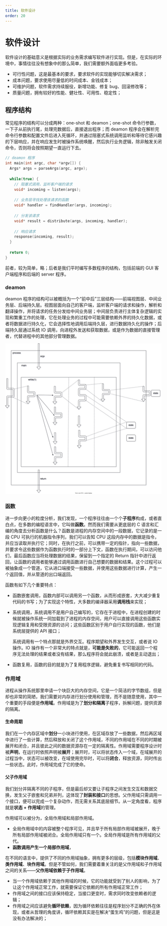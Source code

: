 ```yaml
---
title: 软件设计
order: 20
---
```


# 软件设计
软件设计的基础意义是根据实际的业务需求编写软件进行实现。但是，在实际的环境中，事情往往没有想象中的那么简单，我们需要额外面临更多考验。

+ 可行性问题，这是最基本的要求，要求软件的实现能够切实解决需求；
+ 成本问题，要求使用尽量低的时间成本、金钱成本；
+ 可维护问题，软件需求持续服役，新增功能、修复 bug、回滚修改等；
+ 质量问题，拥有较好的性能、健壮性、可用性、稳定性；

## 程序结构
常见程序的结构可以分成两种：one-shot 和 deamon；one-shot 命令行参数，一下子从前执行尾，处理完数据后，直接退出程序；而 deamon 程序会在解析完命令行参数和配置文件后进入死循环，并通过阻塞式系统调用监听和等待它感兴趣的下层响应，并在响应发生时被操作系统唤醒，然后执行业务逻辑，除非触发关闭命令，否则将会按照期望一直运行下去。

```c
// deamon 程序
int main(int argc, char *argv[]) {
  Args* args = parseArgs(argc, argv);

  while(true) {
    // 阻塞式调用，监听客户端的请求
    void* incoming = listen(args);

    // 业务层寻找处理该请求的函数
    void* handler = findHandler(args, incoming);

    // 分发该请求
    void* result = distribute(args, incoming, handler);

    // 响应请求
    response(incoming, result);
  }

  return 0;
}
```

前者，较为简单，略；后者是我们平时编写多数程序的结构，包括前端的 GUI 客户端程序和后端的 server 程序。

### deamon
deamon 程序的结构可以被概括为一个“前中后”三层结构——前端视图层、中间业务层、后端持久层。视图层面向自己的客户端，监听客户端的请求和操作，解析和翻译操作，并将请求的任务分发给中间业务层；中间层负责进行主体复杂逻辑的实现和繁重工作的处理，它在处理业务的过程中可能需要依赖外界的持久化数据，或者将数据进行持久化，它会选择性地调用后端持久层，进行数据持久化的操作；后端持久层通过系统 IO 调用，向进程外发送和获取数据，或是作为数据的直接管理者，代替进程中的其他部分管理数据。

![](./structure.dio.svg)

### 函数
进一步向更小的粒度分析，我们发现，一个程序往往由一个个**子程序**构成，或者直白点，在多数的编程语言中，它叫做**函数**。然而我们需要从更底层的 C 语言和汇编的角度去分析函数是什么？函数是进程的内存空间中的一段数据，它记录的是一段 CPU 可执行的机器指令序列，我们可以告知 CPU 这段内存中的数据是指令，并应当读取并执行它；同时，在执行之前，可以携带一定的指针，指向一些数据，并要求令这些数据作为函数执行时的一部分上下文，函数在执行期间，可以访问他们，最后函数应当将处理数据的结果，保留到一个指定的 Return 指针中进行返回，让函数的调用者能够通过调用函数进行自己想要的数据和结果。这个过程可以被抽象成一个管道，它从进口端接受一些数据，并使用这些数据进行计算，产生一个返回值，并从管道的出口端返回。

函数有如下几个重要特点：
+ 函数嵌套调用，函数内部可以调用另一个函数，从而形成嵌套，大大减少重复代码的书写；为了实现这个特性，大多数的编译器采用**调用栈**来实现；
+ 系统调用，系统调用不是用户自己编写的，它存在于进程中，在进程创建的时候就被操作系统一同加载到了进程的内存空间，用户可以直接调用这些函数实现逻辑复用和受限资源的访问；这些函数区别于用户自行实现的函数，他们是系统层提供的 API 接口；

  系统调用有一个特点那就是外界交互。程序期望和外界发生交互，或者说 IO 操作。IO 操作有一个非常大的特点就是，**可能是失败的**，它可能返回一个程序无法处理的结果或者没有结果，那么程序将会就此崩溃，或者是主动退出；
+ 函数复用，函数的目的就是为了复用程序逻辑，避免重复书写相同的代码。

### 作用域
进程从操作系统那里申请一个块巨大的内存空间，它是一个简洁的字节数组，但是却也非常的简陋，我们需要对内存进行划分使用和管理，而不是随意使用，其中一个重要的手段便是**作用域**。作用域是为了**划分和隔离**子程序，拆解问题，提供资源的隔离。

#### 生命周期
我们在一个内存区域中**划分**一小块进行使用，在区域存放了一些数据，然后再区域中进行了一些计算，然后释放和关闭了这个作用域，不同的作用域在不同的时期被展开和闭合，并且彼此之间的数据资源存在一定的隔离性。作用域需要程序设计时被**声明**，在运行时依照声明被**展开**；展开时，可以将状态传入一个域，在域展开的过程当中，状态可以被改变，在域使用完毕时，可以将**闭合**，释放资源，同时传出一些状态。此时，作用域完成了它的使命。

#### 父子作用域
我们划分并隔离不同的子程序，但是最后却又要让子程序之间发生交互和数据交换，发生父子嵌套和兄弟并列，这体现了**封装和接口**的思想。父作用域只需调用一个接口，便可以完成一个复杂动作，而无需关系其底层细节。从一定角度看，程序就是**状态 + 作用域**的管理。

作用域可以被分为，全局作用域和局部作用域。
+ 全局作用域中的内容被整个程序可见，并且早于所有局部作用域被展开，晚于所有局部作用域被闭合。全局作用域只有一个。全局作用域是所有作用域的父代。
+ **函数调用产生一个局部作用域**，

在不同的语言中，提供了不同的作用域抽象，拥有更多的层级，包括**模块作用域**、**类作用域**、**块作用域**。但是不管如何，我们需要着重关注的是父作用域和子作用域之间的关系——**父作用域依赖于子作用域**。

+ 当一个作用域依赖于其他作用域的时候，它的功能就受到了别人的影响，为了让这个作用域正常工作，就需要保证它依赖的所有作用域正常工作；
+ 作用域之间的接口应该保持稳定，当接口更变时，需求同时改变依赖者的逻辑；
+ 作用域之间应该避免**循环依赖**，因为循环依赖往往是程序划分不正确的外在体现，或者从哲理的角度讲，循环依赖其实是在解决“蛋生鸡”的问题，但是这是没有办法解决的；